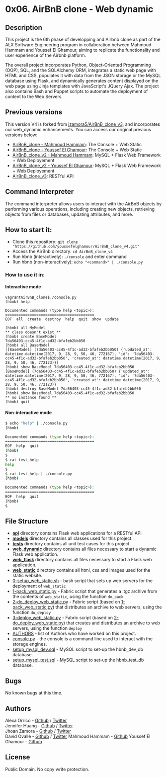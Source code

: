 # 0x06. AirBnB clone - Web dynamic

## Description
This project is the 6th phase of developping and Airbnb clone as part of the ALX Software Engineering program in collaboration between Mahmoud Hammam and Youssef El Ghamour, aiming to replicate the functionality and user experience of the Airbnb platform.

The overall project incorporates Python, Object-Oriented Programming (OOP), SQL, and the SQLAlchemy ORM, integrates a static web page with HTML and CSS, populates it with data from the JSON storage or the MySQL database using  Flask, and dynamically generates content displayed on the web page using Jinja templates with JavaScript's JQuery Ajax. The project also contains Bash and Puppet scripts to automate the deployment of content to the Web Servers.

## Previous versions

This version V4 is forked from [jzamora5/AirBnB_clone_v3](https://github.com/jzamora5/AirBnB_clone_v3), and incorporates our web_dynamic enhancements. You can access our original previous versions below:
* [AirBnB_clone - Mahmoud Hammam](https://github.com/MahmoudHammam0/AirBnB_clone): The Console + Web Static
* [AirBnB_clone - Youssef El Ghamour](https://github.com/youssefelghamour/AirBnB_clone): The Console + Web Static
* [AirBnB_clone_v2 - Mahmoud Hammam](https://github.com/MahmoudHammam0/AirBnB_clone_v2): MySQL + Flask Web Framework + Web Deployement
* [AirBnB_clone_v2 - Youssef El Ghamour](https://github.com/youssefelghamour/AirBnB_clone_v2): MySQL + Flask Web Framework + Web Deployement
* [AirBnB_clone_v3](https://github.com/MahmoudHammam0/AirBnB_clone_v3): RESTful API

## Command Interpreter
The command interpreter allows users to interact with the AirBnB objects by performing various operations, including creating new objects, retrieving objects from files or databases, updating attributes, and more.

## How to start it:
* Clone this repository: `git clone "https://github.com/youssefelghamour/AirBnB_clone_v4.git"`
* Access the AirBnb directory: `cd AirBnB_clone_v4`
* Run hbnb (interactively): `./console` and enter command
* Run hbnb (non-interactively): `echo "<command>" | ./console.py`

### How to use it in:
#### Interactive mode
```
vagrantAirBnB_clone$./console.py
(hbnb) help

Documented commands (type help <topic>):
========================================
EOF  all  create  destroy  help  quit  show  update

(hbnb) all MyModel
** class doesn't exist **
(hbnb) create BaseModel
7da56403-cc45-4f1c-ad32-bfafeb2bb050
(hbnb) all BaseModel
[[BaseModel] (7da56403-cc45-4f1c-ad32-bfafeb2bb050) {'updated_at': datetime.datetime(2017, 9, 28, 9, 50, 46, 772167), 'id': '7da56403-cc45-4f1c-ad32-bfafeb2bb050', 'created_at': datetime.datetime(2017, 9, 28, 9, 50, 46, 772123)}]
(hbnb) show BaseModel 7da56403-cc45-4f1c-ad32-bfafeb2bb050
[BaseModel] (7da56403-cc45-4f1c-ad32-bfafeb2bb050) {'updated_at': datetime.datetime(2017, 9, 28, 9, 50, 46, 772167), 'id': '7da56403-cc45-4f1c-ad32-bfafeb2bb050', 'created_at': datetime.datetime(2017, 9, 28, 9, 50, 46, 772123)}
(hbnb) destroy BaseModel 7da56403-cc45-4f1c-ad32-bfafeb2bb050
(hbnb) show BaseModel 7da56403-cc45-4f1c-ad32-bfafeb2bb050
** no instance found **
(hbnb) quit
```

#### Non-interactive mode
```bash
$ echo "help" | ./console.py
(hbnb)

Documented commands (type help <topic>):
========================================
EOF  help  quit
(hbnb)
$
$ cat test_help
help
$
$ cat test_help | ./console.py
(hbnb)

Documented commands (type help <topic>):
========================================
EOF  help  quit
(hbnb)
$
```

## File Structure
- **[api](api)** directory contains Flask web applications for a RESTful API
- **[models](models)** directory contains all classes used for this project:
- **[tests](tests)** directory contains all unit test cases for this project.
- **[web_dynamic](web_dynamic)** directory contains all files necessary to start a dynamic Flask web application.
- **[web_flask](web_flask)** directory contains all files necessary to start a Flask web application.
- **[web_static](web_static)** directory contains all html, css and images used for the static website.
- [0-setup_web_static.sh](0-setup_web_static.sh) - bash script that sets up web servers for the deployment of `web_static`
- [1-pack_web_static.py](1-pack_web_static.py) - Fabric script that generates a .tgz archive from the contents of `web_static`, using the function `do_pack`
- [2-do_deploy_web_static.py](2-do_deploy_web_static.py) - Fabric script (based on [1-pack_web_static.py](1-pack_web_static.py)) that distributes an archive to web servers, using the function `do_deploy`
- [3-deploy_web_static.py](3-deploy_web_static.py) - Fabric script (based on [2-do_deploy_web_static.py](2-do_deploy_web_static.py)) that creates and distributes an archive to web servers, using the function `deploy`
- [AUTHORS](AUTHORS) - list of Authors who have worked on this project.
- [console.py](console.py) - the console is a command line used to interact with the storage engines. 
- [setup_mysql_dev.sql](setup_mysql_dev.sql) - MySQL script to set-up the hbnb_dev_db database.
- [setup_mysql_test.sql](setup_mysql_test.sql) - MySQL script to set-up the hbnb_test_db database.

## Bugs
No known bugs at this time. 

## Authors
Alexa Orrico - [Github](https://github.com/alexaorrico) / [Twitter](https://twitter.com/alexa_orrico)  
Jennifer Huang - [Github](https://github.com/jhuang10123) / [Twitter](https://twitter.com/earthtojhuang)  
Jhoan Zamora - [Github](https://github.com/jzamora5) / [Twitter](https://twitter.com/JhoanZamora10)  
David Ovalle - [Github](https://github.com/Nukemenonai) / [Twitter](https://twitter.com/disartDave)
Mahmoud Hammam - [Github](https://github.com/MahmoudHammam0)
Youssef El Ghamour - [Github](https://github.com/youssefelghamour)

## License
Public Domain. No copy write protection. 
